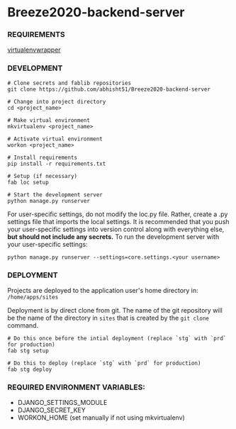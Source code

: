 # Breeze2020-backend-server

### REQUIREMENTS

[virtualenvwrapper](http://virtualenvwrapper.readthedocs.org/en/latest/install.html)


### DEVELOPMENT

    # Clone secrets and fablib repositories
    git clone https://github.com/abhisht51/Breeze2020-backend-server
    
    # Change into project directory
    cd <project_name>
    
    # Make virtual environment
    mkvirtualenv <project_name>
    
    # Activate virtual environment
    workon <project_name>
    
    # Install requirements
    pip install -r requirements.txt
    
    # Setup (if necessary)
    fab loc setup
    
    # Start the development server
    python manage.py runserver
    

For user-specific settings, do not modify the loc.py file. Rather, create a <username>.py settings file that imports the local settings. It is recommended that you push your user-specific settings into version control
along with everything else, **but should not include any secrets.**  To run the development server with your user-specific settings:

    python manage.py runserver --settings=core.settings.<your username>
   
    
### DEPLOYMENT

Projects are deployed to the application user's home directory in: ``/home/apps/sites``

Deployment is by direct clone from git. The name of the git repository will be the name of the directory in ``sites`` that is created by the ``git clone`` command.

    # Do this once before the intial deployment (replace `stg` with `prd` for production)
    fab stg setup
    
    # Do this to deploy (replace `stg` with `prd` for production)
    fab stg deploy


### REQUIRED ENVIRONMENT VARIABLES:

- DJANGO_SETTINGS_MODULE
- DJANGO_SECRET_KEY
- WORKON_HOME (set manually if not using mkvirtualenv)




